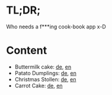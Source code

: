 # TL;DR;

Who needs a f***ing cook-book app x-D

# Content

* Buttermilk cake: [de](./recipes/butter-milk-cake/buttermilk_cake_de.md), [en](./recipes/butter-milk-cake/buttermild_cake_en.md)
* Patato Dumplings: [de](./recipes/patato-dumplings/patato_dumplings_de.md), [en](./recipes/patato-dumplings/patato_dumplings_en.md)
* Christmas Stollen: [de](./recipes/christmas_stollen/christmas_stollen_de.md), [en](./recipes/christmas_stollen/christmas_stollen_en.md)
* Carrot Cake: [de](./recipes/carrot-cake/carrot_cake_de.md), [en](./recipes/carrot-cake/carrot_cake_en.md)